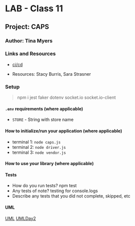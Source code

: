 # LAB - Class 11

## Project: CAPS

### Author: Tina Myers

### Links and Resources

- [ci/cd](https://github.com/myerstina515/caps/pull/5)

- Resources: Stacy Burris, Sara Strasner

### Setup

> npm i jest faker dotenv socket.io socket.io-client

#### `.env` requirements (where applicable)

- `STORE` - String with store name

#### How to initialize/run your application (where applicable)

- terminal 1: `node caps.js`
- terminal 2: `node driver.js`
- terminal 3: `node vendor.js`

#### How to use your library (where applicable)

#### Tests

- How do you run tests? npm test
- Any tests of note? testing for console.logs
- Describe any tests that you did not complete, skipped, etc

#### UML

[UML](/assets/UML.png)
[UMLDay2](/assets/UML-Day2.jpg)
